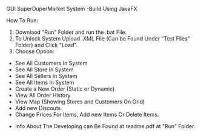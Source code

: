 GUI SuperDuperMarket System -Build Using JavaFX

How To Run:
1. Downlaod "Run" Folder and run the .bat File.
2. To Unlock System Upload .XML File (Can be Found Under "Test Files" Folder) and Click "Load".
3. Choose Option:

- See All Customers In System
- See All Store In System
- See All Sellers In System
- See All Items In System
- Create a New Order (Static or Dynamic)
- View All Order History
- View Map (Showing Stores and Customers On Grid)
- Add new Discouts
- Change Prices For Items, Add new Items Or Delete Items.


* Info About The Developing can Be Found at readme.pdf at "Run" Folder.




